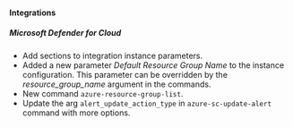 
#### Integrations

##### Microsoft Defender for Cloud

- Add sections to integration instance parameters.
- Added a new parameter *Default Resource Group Name* to the instance configuration. This parameter can be overridden by the *resource_group_name* argument in the commands.
- New command `azure-resource-group-list`.
- Update the arg `alert_update_action_type` in `azure-sc-update-alert` command with more options.
